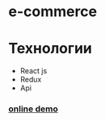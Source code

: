 # e-commerce

# Технологии

- React js
- Redux
- Api

### [online demo](https://locrun.github.io/e-commerce/)

